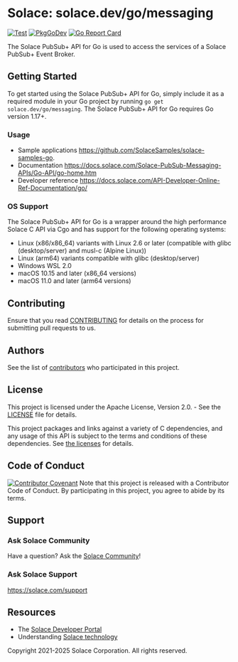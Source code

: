 # Solace: solace.dev/go/messaging
[![Test](https://github.com/SolaceProducts/pubsubplus-go-client/actions/workflows/test.yml/badge.svg)](https://github.com/SolaceProducts/pubsubplus-go-client/actions/workflows/test.yml)
[![PkgGoDev](https://pkg.go.dev/badge/solace.dev/go/messaging.svg)](https://pkg.go.dev/solace.dev/go/messaging)
[![Go Report Card](https://goreportcard.com/badge/solace.dev/go/messaging)](https://goreportcard.com/report/solace.dev/go/messaging)

The Solace PubSub+ API for Go is used to access the services of a Solace PubSub+ Event Broker.

## Getting Started

To get started using the Solace PubSub+ API for Go, simply include it as a required module in your Go project by running `go get solace.dev/go/messaging`. The Solace PubSub+ API for Go requires Go version 1.17+.

### Usage

- Sample applications https://github.com/SolaceSamples/solace-samples-go.
- Documentation https://docs.solace.com/Solace-PubSub-Messaging-APIs/Go-API/go-home.htm
- Developer reference https://docs.solace.com/API-Developer-Online-Ref-Documentation/go/

### OS Support

The Solace PubSub+ API for Go is a wrapper around the high performance Solace C API via Cgo and has support for the following operating systems:
- Linux (x86/x86_64) variants with Linux 2.6 or later (compatible with glibc (desktop/server) and musl-c (Alpine Linux))
- Linux (arm64) variants compatible with glibc (desktop/server)
- Windows WSL 2.0
- macOS 10.15 and later (x86_64 versions)
- macOS 11.0 and later (arm64 versions)

## Contributing

Ensure that you read [CONTRIBUTING](CONTRIBUTING.md) for details on the process for submitting pull requests to us.

## Authors

See the list of [contributors](https://github.com/SolaceProducts/pubsubplus-go-client/graphs/contributors) who participated in this project.

## License

This project is licensed under the Apache License, Version 2.0. - See the [LICENSE](LICENSE.txt) file for details.

This project packages and links against a variety of C dependencies, and any usage of this API is subject to the terms and conditions of these dependencies. See [the licenses](./internal/ccsmp/lib/licenses.txt) for details.

## Code of Conduct

[![Contributor Covenant](https://img.shields.io/badge/Contributor%20Covenant-v1.4%20adopted-ff69b4.svg)](CODE_OF_CONDUCT.md)
Note that this project is released with a Contributor Code of Conduct. By participating in this project, you agree to abide by its terms.

## Support

### Ask Solace Community

Have a question? Ask the [Solace Community](https://dev.solace.com/community/)!

### Ask Solace Support

https://solace.com/support

## Resources

- The [Solace Developer Portal](https://dev.solace.com)
- Understanding [Solace technology](https://solace.com/products/tech/)

Copyright 2021-2025 Solace Corporation. All rights reserved.
